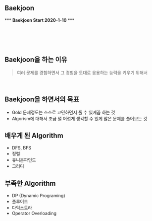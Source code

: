 ## Baekjoon 
*** **Baekjoon Start 2020-1-10** ***  

#
<br><br>

## Baekjoon을 하는 이유

> 여러 문제를 경험하면서 그 경험을 토대로 응용하는 능력을 키우기 위해서
<br>

## Baekjoon을 하면서의 목표

+ Gold 문제정도는 스스로 고민하면서 풀 수 있게끔 하는 것
+ Algorism에 대해서 조금 덜 어렵게 생각할 수 있게 많은 문제를 풀어보는 것

## 배우게 된 Algorithm

* DFS, BFS
* 정렬
* 유니온파인드
* 그리디


## 부족한 Algorithm

* DP (Dynamic Programing)
* 플루이드
* 다익스트라
* Operator Overloading 
